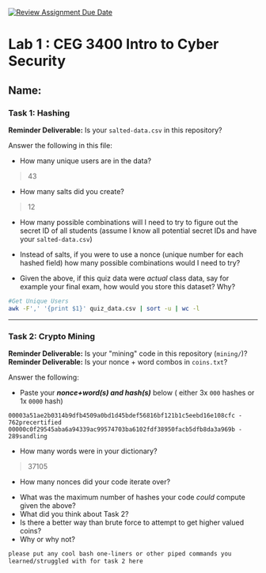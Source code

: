 [![Review Assignment Due Date](https://classroom.github.com/assets/deadline-readme-button-22041afd0340ce965d47ae6ef1cefeee28c7c493a6346c4f15d667ab976d596c.svg)](https://classroom.github.com/a/SPs4PNWX)
# Lab 1 : CEG 3400 Intro to Cyber Security

## Name:

### Task 1: Hashing

**Reminder Deliverable:** Is your `salted-data.csv` in this repository?

Answer the following in this file:

* How many unique users are in the data?
> 43
* How many salts did you create?
> 12
* How many possible combinations will I need to try to figure out the secret ID
  of all students (assume I know all potential secret IDs and have your 
  `salted-data.csv`)
>
* Instead of salts, if you were to use a nonce (unique number for each hashed
  field) how many possible combinations would I need to try?
>
* Given the above, if this quiz data were *actual* class data, say for example
  your final exam, how would you store this dataset?  Why?
>

```bash
#Get Unique Users
awk -F',' '{print $1}' quiz_data.csv | sort -u | wc -l
```

---

### Task 2: Crypto Mining

**Reminder Deliverable:** Is your "mining" code in this repository (`mining/`)?
**Reminder Deliverable:** Is your nonce + word combos in `coins.txt`?

Answer the following:

* Paste your ***nonce+word(s) and hash(s)*** below ( either 3x `000` hashes or 1x `0000`
hash)

```
00003a51ae2b0314b9dfb4509a0bd1d45bdef56816bf121b1c5eebd16e108cfc - 762precertified
00000c0f29545aba6a94339ac99574703ba6102fdf38950facb5dfb8da3a969b - 289sandling
```

* How many words were in your dictionary?
> 37105
* How many nonces did your code iterate over?
>
* What was the maximum number of hashes your code *could* compute given the above?
* What did you think about Task 2?
* Is there a better way than brute force to attempt to get higher valued coins?
* Why or why not?


```bash
please put any cool bash one-liners or other piped commands you
learned/struggled with for task 2 here
```

